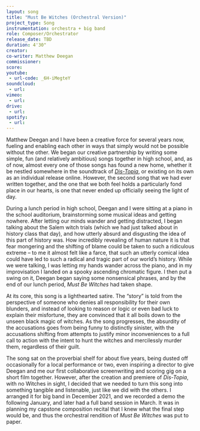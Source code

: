 ```yaml
---
layout: song
title: "Must Be Witches (Orchestral Version)"
project_type: Song
instrumentation: orchestra + big band 
role: Composer/Orchestrator
release_date: TBD
duration: 4'30"
creator:
co-writer: Matthew Deegan
commissioner:
score:
youtube:
 - url-code: _6H-iMegteY
soundcloud: 
 - url:
vimeo:
 - url:
drive:
 - url:
spotify:
 - url:
---
```

<p>Matthew Deegan and I have been a creative force for several years now, fueling and enabling each other in ways that simply would not be possible without the other. We began our creative partnership by writing some simple, fun (and relatively ambitious) songs together in high school, and, as of now, almost every one of those songs has found a new home, whether it be nestled somewhere in the soundtrack of <a href="{{ site.url }}{{ site.baseurl }}/songs/distopia/"><i>Dis-Topia</i></a>, or existing on its own as an individual release online. However, the second song that we had ever written together, and the one that we both feel holds a particularly fond place in our hearts, is one that never ended up officially seeing the light of day.</p>
<p>During a lunch period in high school, Deegan and I were sitting at a piano in the school auditorium, brainstorming some musical ideas and getting nowhere. After letting our minds wander and getting distracted, I began talking about the Salem witch trials (which we had just talked about in history class that day), and how utterly absurd and disgusting the idea of this part of history was. How incredibly revealing of human nature it is that fear mongering and the shifting of blame could be taken to such a ridiculous extreme – to me it almost felt like a farce, that such an utterly comical idea could have led to such a radical and tragic part of our world’s history. While we were talking, I was letting my hands wander across the piano, and in my improvisation I landed on a spooky ascending chromatic figure. I then put a swing on it, Deegan began saying some nonsensical phrases, and by the end of our lunch period, <i>Must Be Witches</i> had taken shape.</p>
<p>At its core, this song is a lighthearted satire. The “story” is told from the perspective of someone who denies all responsibility for their own blunders, and instead of looking to reason or logic or even bad luck to explain their misfortune, they are convinced that it all boils down to the unseen black magic of witches. As the song progresses, the absurdity of the accusations goes from being funny to distinctly sinister, with the accusations shifting from attempts to justify minor inconveniences to a full call to action with the intent to hunt the witches and mercilessly murder them, regardless of their guilt.</p>
<p>The song sat on the proverbial shelf for about five years, being dusted off occasionally for a local performance or two, even inspiring a director to give Deegan and me our first collaborative screenwriting and scoring gig on a short film together. However, after the creation and premiere of <i>Dis-Topia</i>, with no Witches in sight, I decided that we needed to turn this song into something tangible and listenable, just like we did with the others. I arranged it for big band in December 2021, and we recorded a demo the following January, and later had a full band session in March. It was in planning my capstone composition recital that I knew what the final step would be, and thus the orchestral rendition of <i>Must Be Witches</i> was put to paper.</p>